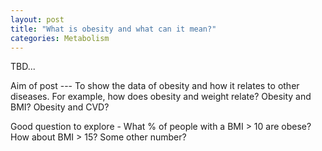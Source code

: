 ```yaml
---
layout: post
title: "What is obesity and what can it mean?"
categories: Metabolism
---
```

TBD...


Aim of post ---
To show the data of obesity and how it relates to other diseases. For example, how does obesity and weight relate? Obesity and BMI? Obesity and CVD?

Good question to explore -
What % of people with a BMI > 10 are obese? How about BMI > 15? Some other number?